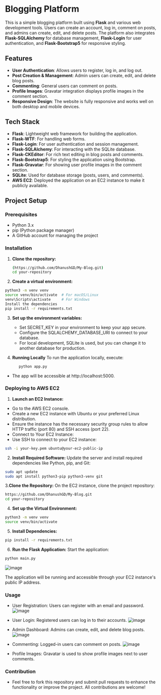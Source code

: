# Blogging Platform

This is a simple blogging platform built using **Flask** and various web development tools. Users can create an account, log in, comment on posts, and admins can create, edit, and delete posts. The platform also integrates **Flask-SQLAlchemy** for database management, **Flask-Login** for user authentication, and **Flask-Bootstrap5** for responsive styling.

## Features

- **User Authentication**: Allows users to register, log in, and log out.
- **Post Creation & Management**: Admin users can create, edit, and delete blog posts.
- **Commenting**: General users can comment on posts.
- **Profile Images**: Gravatar integration displays profile images in the comment section.
- **Responsive Design**: The website is fully responsive and works well on both desktop and mobile devices.
  
## Tech Stack

- **Flask**: Lightweight web framework for building the application.
- **Flask-WTF**: For handling web forms.
- **Flask-Login**: For user authentication and session management.
- **Flask-SQLAlchemy**: For interacting with the SQLite database.
- **Flask-CKEditor**: For rich text editing in blog posts and comments.
- **Flask-Bootstrap5**: For styling the application using Bootstrap.
- **Flask-Gravatar**: For showing user profile images in the comment section.
- **SQLite**: Used for database storage (posts, users, and comments).
- **AWS EC2**: Deployed the application on an EC2 instance to make it publicly available.

## Project Setup

### Prerequisites

- Python 3.x
- pip (Python package manager)
- A GitHub account for managing the project

### Installation

1. **Clone the repository:**

   ```bash
   (https://github.com/DhanushGD/My-Blog.git)
   cd your-repository
2. **Create a virtual environment:**
  ```bash
  python3 -m venv venv
  source venv/bin/activate  # For macOS/Linux
  venv\Scripts\activate     # For Windows
  Install the dependencies
  pip install -r requirements.txt
```
3. **Set up the environment variables:**
   - Set SECRET_KEY in your environment to keep your app secure.
   - Configure the SQLALCHEMY_DATABASE_URI to connect to your database.
   - For local development, SQLite is used, but you can change it to another database for production.

4. **Running Locally** 
   To run the application locally, execute:
    ```bash
       python app.py
- The app will be accessible at http://localhost:5000.

### Deploying to AWS EC2

1. **Launch an EC2 Instance:**
  - Go to the AWS EC2 console.
  - Create a new EC2 instance with Ubuntu or your preferred Linux distribution.
  - Ensure the instance has the necessary security group rules to allow HTTP traffic (port 80) and SSH access (port 22).
  - Connect to Your EC2 Instance:
  - Use SSH to connect to your EC2 instance:
  ```bash
  ssh -i your-key.pem ubuntu@your-ec2-public-ip
  ```
2. **Install Required Software:**
  Update the server and install required dependencies like Python, pip, and Git:
  ```bash
  sudo apt update
  sudo apt install python3-pip python3-venv git
  ```
3.**Clone the Repository:**
  On the EC2 instance, clone the project repository:
  ```bash
  https://github.com/DhanushGD/My-Blog.git
  cd your-repository
  ```
4. **Set up the Virtual Environment:**
  ```bash
  python3 -m venv venv
  source venv/bin/activate
```
5. **Install Dependencies:**
  ```bash
  pip install -r requirements.txt
```
6. **Run the Flask Application:**
Start the application:
```bash
python main.py
```
![image](https://github.com/user-attachments/assets/d4a4d14b-1234-46ea-b297-8c9a43e73817)

The application will be running and accessible through your EC2 instance's public IP address.

### Usage
  - User Registration: Users can register with an email and password.
    ![image](https://github.com/user-attachments/assets/64ba04b9-a63e-4a4e-babf-cc3c461292e4)

  - User Login: Registered users can log in to their accounts.
    ![image](https://github.com/user-attachments/assets/4224dc4b-6946-4978-80a0-3285f21d2df8)

  - Admin Dashboard: Admins can create, edit, and delete blog posts.
    ![image](https://github.com/user-attachments/assets/86f29aab-87b1-4f04-a135-e89678eab5c7)

  - Commenting: Logged-in users can comment on posts.
    ![image](https://github.com/user-attachments/assets/79ca5296-697a-44d9-acc3-1cd5c57dbdc5)

  - Profile Images: Gravatar is used to show profile images next to user comments.
  
### Contribution
  - Feel free to fork this repository and submit pull requests to enhance the functionality or improve the project. All contributions are welcome!




